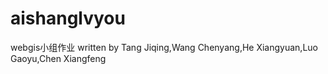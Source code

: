 # aishanglvyou
webgis小组作业
written by Tang Jiqing,Wang Chenyang,He Xiangyuan,Luo Gaoyu,Chen Xiangfeng